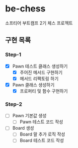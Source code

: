 # be-chess
소프티어 부트캠프 2기 체스 프로젝트

## 구현 목록
### Step-1
- [x] Pawn 테스트 클래스 생성하기
  - [x] 주어진 메서드 구현하기 
  - [x] 메서드 리팩토링 하기 
- [x] Pawn 클래스 생성하기 
  - [x] 프로퍼티 및 함수 구현하기
### Step-2
- [ ] Pawn 기본값 생성
  - [ ] Pawn 테스트 코드 작성
- [ ] Board 생성
  - [ ] Board 말 추가 로직 작성
  - [ ] Board 테스트 코드 작성